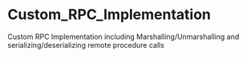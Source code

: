 # Custom_RPC_Implementation
Custom RPC Implementation including Marshalling/Unmarshalling and serializing/deserializing remote procedure calls
